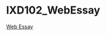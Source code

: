 # IXD102_WebEssay

<a href="https://chrisdale99.github.io/IDEO_Web_essay/web_essay.html">Web Essay</a>




